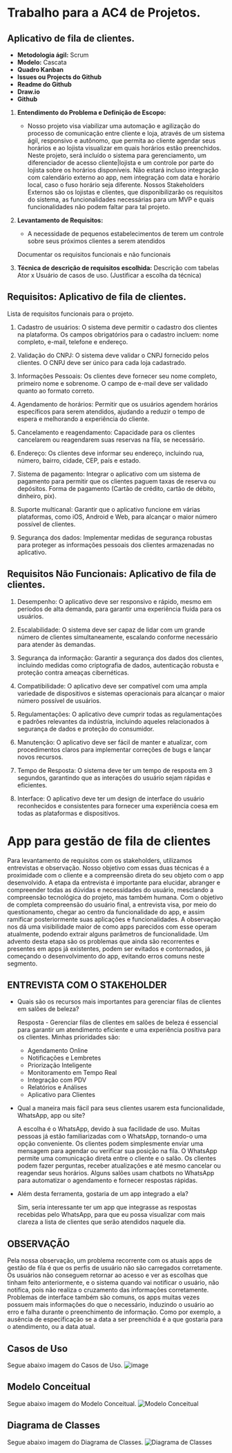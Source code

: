 # Trabalho para a AC4 de Projetos. 

## Aplicativo de fila de clientes. 

- **Metodologia ágil:** Scrum
- **Modelo:** Cascata
- **Quadro Kanban**
- **Issues ou Projects do Github**
- **Readme do Github**
- **Draw.io**
- **Github**

1. **Entendimento do Problema e Definição de Escopo:** 
    - Nosso projeto visa viabilizar uma automação e agilização do processo de comunicação entre cliente e loja, através de um sistema ágil, responsivo e autônomo, que permita ao cliente agendar seus horários e ao lojista visualizar em quais horários estão preenchidos. Neste projeto, será incluído o sistema para gerenciamento, um diferenciador de acesso cliente|lojista e um controle por parte do lojista sobre os horários disponíveis. Não estará incluso integração com calendário externo ao app, nem integração com data e horário local, caso o fuso horário seja diferente. Nossos Stakeholders Externos são os lojistas e clientes, que disponibilizarão os requisitos do sistema, as funcionalidades necessárias para um MVP e quais funcionalidades não podem faltar para tal projeto.
      
2. **Levantamento de Requisitos:** 
    - A necessidade de pequenos estabelecimentos de terem um controle sobre seus próximos clientes a serem atendidos

    Documentar os requisitos funcionais e não funcionais

3. **Técnica de descrição de requisitos escolhida:** Descrição com tabelas Ator x Usuário de casos de uso. (Justificar a escolha da técnica)

## Requisitos: Aplicativo de fila de clientes. 
Lista de requisitos funcionais para o projeto.

1. Cadastro de usuários:
O sistema deve permitir o cadastro dos clientes na plataforma.
Os campos obrigatórios para o cadastro incluem: nome completo, e-mail, telefone e endereço.

2. Validação do CNPJ:
O sistema deve validar o CNPJ fornecido pelos clientes.
O CNPJ deve ser único para cada loja cadastrado.

3. Informações Pessoais:
Os clientes deve fornecer seu nome completo, primeiro nome e sobrenome.
O campo de e-mail deve ser validado quanto ao formato correto.

4. Agendamento de horários:
Permitir que os usuários agendem horários específicos para serem atendidos, ajudando a reduzir o tempo de espera e melhorando a experiência do cliente.

5. Cancelamento e reagendamento:
Capacidade para os clientes cancelarem ou reagendarem suas reservas na fila, se necessário.

6. Endereço:
Os clientes deve informar seu endereço, incluindo rua, número, bairro, cidade, CEP, país e estado.

7. Sistema de pagamento:
Integrar o aplicativo com um sistema de pagamento para permitir que os clientes paguem taxas de reserva ou depósitos. Forma de pagamento (Cartão de crédito, cartão de débito, dinheiro, pix).

8. Suporte multicanal:
Garantir que o aplicativo funcione em várias plataformas, como iOS, Android e Web, para alcançar o maior número possível de clientes.

9. Segurança dos dados:
Implementar medidas de segurança robustas para proteger as informações pessoais dos clientes armazenadas no aplicativo.


## Requisitos Não Funcionais: Aplicativo de fila de clientes. 
1. Desempenho:
O aplicativo deve ser responsivo e rápido, mesmo em períodos de alta demanda, para garantir uma experiência fluida para os usuários.

2. Escalabilidade:
O sistema deve ser capaz de lidar com um grande número de clientes simultaneamente, escalando conforme necessário para atender às demandas.

3. Segurança da informação:
Garantir a segurança dos dados dos clientes, incluindo medidas como criptografia de dados, autenticação robusta e proteção contra ameaças cibernéticas.

4. Compatibilidade:
O aplicativo deve ser compatível com uma ampla variedade de dispositivos e sistemas operacionais para alcançar o maior número possível de usuários.

5. Regulamentações:
O aplicativo deve cumprir todas as regulamentações e padrões relevantes da indústria, incluindo aqueles relacionados à segurança de dados e proteção do consumidor.

6. Manutenção:
O aplicativo deve ser fácil de manter e atualizar, com procedimentos claros para implementar correções de bugs e lançar novos recursos.

7. Tempo de Resposta:
O sistema deve ter um tempo de resposta em 3 segundos, garantindo que as interações do usuário sejam rápidas e eficientes.

8. Interface:
O aplicativo deve ter um design de interface do usuário reconhecidos e consistentes para fornecer uma experiência coesa em todas as plataformas e dispositivos.

# App para gestão de fila de clientes

Para levantamento de requisitos com os stakeholders, utilizamos entrevistas e observação. Nosso objetivo com essas duas técnicas é a proximidade com o cliente e a compreensão direta do seu objeto com o app desenvolvido. A etapa da entrevista é importante para elucidar, abranger e compreender todas as dúvidas e necessidades do usuário, mesclando a compreensão tecnológica do projeto, mas também humana. Com o objetivo de completa compreensão do usuário final, a entrevista visa, por meio do questionamento, chegar ao centro da funcionalidade do app, e assim ramificar posteriormente suas aplicações e funcionalidades. A observação nos dá uma visibilidade maior de como apps parecidos com esse operam atualmente, podendo extrair alguns parâmetros de funcionalidade. Um advento desta etapa são os problemas que ainda são recorrentes e presentes em apps já existentes, podem ser evitados e contornados, já começando o desenvolvimento do app, evitando erros comuns neste segmento.

## ENTREVISTA COM O STAKEHOLDER

- Quais são os recursos mais importantes para gerenciar filas de clientes em salões de beleza?

    Resposta - Gerenciar filas de clientes em salões de beleza é essencial para garantir um atendimento eficiente e uma experiência positiva para os clientes. Minhas prioridades são:
    - Agendamento Online
    - Notificações e Lembretes
    - Priorização Inteligente
    - Monitoramento em Tempo Real
    - Integração com PDV
    - Relatórios e Análises
    - Aplicativo para Clientes

- Qual a maneira mais fácil para seus clientes usarem esta funcionalidade, WhatsApp, app ou site?

    A escolha é o WhatsApp, devido à sua facilidade de uso. Muitas pessoas já estão familiarizadas com o WhatsApp, tornando-o uma opção conveniente. Os clientes podem simplesmente enviar uma mensagem para agendar ou verificar sua posição na fila. O WhatsApp permite uma comunicação direta entre o cliente e o salão. Os clientes podem fazer perguntas, receber atualizações e até mesmo cancelar ou reagendar seus horários. Alguns salões usam chatbots no WhatsApp para automatizar o agendamento e fornecer respostas rápidas.

- Além desta ferramenta, gostaria de um app integrado a ela?

    Sim, seria interessante ter um app que integrasse as respostas recebidas pelo WhatsApp, para que eu possa visualizar com mais clareza a lista de clientes que serão atendidos naquele dia.

## OBSERVAÇÃO

Pela nossa observação, um problema recorrente com os atuais apps de gestão de fila é que os perfis de usuário não são carregados corretamente. Os usuários não conseguem retornar ao acesso e ver as escolhas que tinham feito anteriormente, e o sistema quando vai notificar o usuário, não notifica, pois não realiza o cruzamento das informações corretamente. Problemas de interface também são comuns, os apps muitas vezes possuem mais informações do que o necessário, induzindo o usuário ao erro e falha durante o preenchimento de informação. Como por exemplo, a ausência de especificação se a data a ser preenchida é a que gostaria para o atendimento, ou a data atual.

## Casos de Uso
Segue abaixo imagem do Casos de Uso.
![image](https://github.com/Nayayaa/AC3_ProjetoSoftware/assets/101233011/358882d8-0d6d-42f6-bb2d-ea49b1185f42)

## Modelo Conceitual
Segue abaixo imagem do Modelo Conceitual.
![Modelo Conceitual](https://github.com/Nayayaa/AC4_ProjetoSoftware/assets/101233011/50b0e8a4-eed7-4b6f-9195-5764073380ad)

## Diagrama de Classes
Segue abaixo imagem do Diagrama de Classes.
![Diagrama de Classes](https://github.com/Nayayaa/AC4_ProjetoSoftware/assets/101233011/5d62a1d4-4eb3-4b72-8dba-1eae91b843af)


